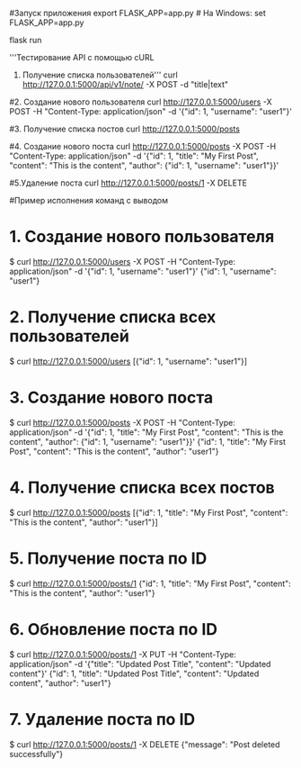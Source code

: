 #Запуск приложения
export FLASK_APP=app.py     # На Windows: set FLASK_APP=app.py

flask run



'''Тестирование API с помощью cURL
1. Получение списка пользователей'''
curl http://127.0.0.1:5000/api/v1/note/ -X POST -d "title|text"

#2. Создание нового пользователя
curl http://127.0.0.1:5000/users -X POST -H "Content-Type: application/json" -d '{"id": 1, "username": "user1"}'


#3. Получение списка постов
curl http://127.0.0.1:5000/posts


#4. Создание нового поста
curl http://127.0.0.1:5000/posts -X POST -H "Content-Type: application/json" -d '{"id": 1, "title": "My First Post", "content": "This is the content", "author": {"id": 1, "username": "user1"}}'


#5.Удаление поста
curl http://127.0.0.1:5000/posts/1 -X DELETE

#Пример исполнения команд с выводом
# 1. Создание нового пользователя
$ curl http://127.0.0.1:5000/users -X POST -H "Content-Type: application/json" -d '{"id": 1, "username": "user1"}'
{"id": 1, "username": "user1"}

# 2. Получение списка всех пользователей
$ curl http://127.0.0.1:5000/users
[{"id": 1, "username": "user1"}]

# 3. Создание нового поста
$ curl http://127.0.0.1:5000/posts -X POST -H "Content-Type: application/json" -d '{"id": 1, "title": "My First Post", "content": "This is the content", "author": {"id": 1, "username": "user1"}}'
{"id": 1, "title": "My First Post", "content": "This is the content", "author": "user1"}

# 4. Получение списка всех постов
$ curl http://127.0.0.1:5000/posts
[{"id": 1, "title": "My First Post", "content": "This is the content", "author": "user1"}]

# 5. Получение поста по ID
$ curl http://127.0.0.1:5000/posts/1
{"id": 1, "title": "My First Post", "content": "This is the content", "author": "user1"}

# 6. Обновление поста по ID
$ curl http://127.0.0.1:5000/posts/1 -X PUT -H "Content-Type: application/json" -d '{"title": "Updated Post Title", "content": "Updated content"}'
{"id": 1, "title": "Updated Post Title", "content": "Updated content", "author": "user1"}

# 7. Удаление поста по ID
$ curl http://127.0.0.1:5000/posts/1 -X DELETE
{"message": "Post deleted successfully"}
